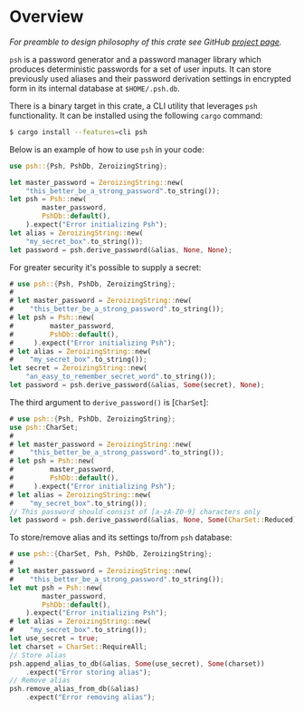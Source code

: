 # Overview

*For preamble to design philosophy of this crate see GitHub
[project page](https://github.com/uvizhe/psh).*

`psh` is a password generator and a password manager library which produces deterministic
passwords for a set of user inputs. It can store previously used aliases and their password
derivation settings in encrypted form in its internal database at `$HOME/.psh.db`.

There is a binary target in this crate, a CLI utility that leverages `psh` functionality. It
can be installed using the following `cargo` command:
```sh
$ cargo install --features=cli psh
```

Below is an example of how to use `psh` in your code:
```rust
use psh::{Psh, PshDb, ZeroizingString};

let master_password = ZeroizingString::new(
    "this_better_be_a_strong_password".to_string());
let psh = Psh::new(
        master_password,
        PshDb::default(),
    ).expect("Error initializing Psh");
let alias = ZeroizingString::new(
    "my_secret_box".to_string());
let password = psh.derive_password(&alias, None, None);
```

For greater security it's possible to supply a secret:
```rust
# use psh::{Psh, PshDb, ZeroizingString};
#
# let master_password = ZeroizingString::new(
#    "this_better_be_a_strong_password".to_string());
# let psh = Psh::new(
#         master_password,
#         PshDb::default(),
#     ).expect("Error initializing Psh");
# let alias = ZeroizingString::new(
#    "my_secret_box".to_string());
let secret = ZeroizingString::new(
    "an_easy_to_remember_secret_word".to_string());
let password = psh.derive_password(&alias, Some(secret), None);
```

The third argument to `derive_password()` is [`CharSet`]:
```rust
# use psh::{Psh, PshDb, ZeroizingString};
use psh::CharSet;
#
# let master_password = ZeroizingString::new(
#    "this_better_be_a_strong_password".to_string());
# let psh = Psh::new(
#         master_password,
#         PshDb::default(),
#     ).expect("Error initializing Psh");
# let alias = ZeroizingString::new(
#    "my_secret_box".to_string());
// This password should consist of [a-zA-Z0-9] characters only
let password = psh.derive_password(&alias, None, Some(CharSet::Reduced));
```

To store/remove alias and its settings to/from `psh` database:
```rust
# use psh::{CharSet, Psh, PshDb, ZeroizingString};
#
# let master_password = ZeroizingString::new(
#    "this_better_be_a_strong_password".to_string());
let mut psh = Psh::new(
        master_password,
        PshDb::default(),
    ).expect("Error initializing Psh");
# let alias = ZeroizingString::new(
#    "my_secret_box".to_string());
let use_secret = true;
let charset = CharSet::RequireAll;
// Store alias
psh.append_alias_to_db(&alias, Some(use_secret), Some(charset))
    .expect("Error storing alias");
// Remove alias
psh.remove_alias_from_db(&alias)
    .expect("Error removing alias");
```
